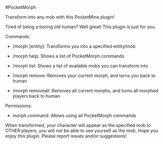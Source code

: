 #PocketMorph

Transform into any mob with this PocketMine plugin!

Tired of being a boring old human? Well great! This plugin is just for you.

Commands:

- /morph [entity]: Transforms you into a specified entity/mob

- /morph help: Shows a list of PocketMorph commands

- /morph list: Shows a list of available mobs you can transform into

- /morph remove: Removes your current morph, and turns you back to human 

- /morph removeall: Removes all current morphs, and turns all morphed players back to human

Permissions:
- morph.command: Allows using all PocketMorph commands

When transformed, your character will appear as the specified mob to OTHER players, you will not be able to see yourself as the mob. Hope you enjoy this plugin. Please report issues and/or suggestions!

